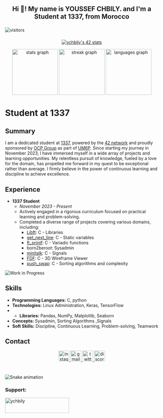 <h2 align="center">Hi 👋! My name is YOUSSEF CHBILY. and I'm a Student at 1337, from Morocco</h2>

###
![visitors](https://visitor-badge.laobi.icu/badge?page_id=ychbily.ychbily)

###
<p align="center">
<a href="https://github.com/oakoudad/badge42"><img src="https://badge.mediaplus.ma/darkblue/ychbily" alt="ychbily's 42 stats" /></a>
</p>

<div align="center">
  <img src="https://github-readme-stats.vercel.app/api?username=ychbily&hide_title=false&hide_rank=false&show_icons=true&include_all_commits=true&count_private=true&disable_animations=false&theme=jolly&locale=en&hide_border=false" height="150" alt="stats graph"  />
  <img src="https://streak-stats.demolab.com?user=ychbily&locale=en&mode=daily&theme=jolly&hide_border=false&border_radius=5" height="150" alt="streak graph"  />
  <img src="https://github-readme-stats.vercel.app/api/top-langs?username=ychbily&locale=en&hide_title=false&layout=compact&card_width=320&langs_count=5&theme=jolly&hide_border=false" height="150" alt="languages graph"  />
</div>

# Student at 1337

## Summary
I am a dedicated student at [1337](https://www.1337.ma/), powered by the [42 network](https://www.42.fr/) and proudly sponsored by [OCP Group](https://www.ocpgroup.ma/) as part of [UM6P](https://www.um6p.ma/). Since starting my journey in November 2023, I have immersed myself in a wide array of projects and learning opportunities. My relentless pursuit of knowledge, fueled by a love for the domain, has propelled me forward in my quest to be exceptional rather than average. I firmly believe in the power of continuous learning and discipline to achieve excellence.

## Experience
- **1337 Student**
  - *November 2023 - Present*
  - Actively engaged in a rigorous curriculum focused on practical learning and problem-solving.
  - Completed a diverse range of projects covering various domains, including:
    - [Libft](https://github.com/ychbily/LIBFT): C - Libraries
    - [get_next_line](https://github.com/ychbily/GET_NEXT_LINE): C - Static variables
    - [ft_printf](https://github.com/ychbily/FT_PRINTF): C - Variadic functions
    - born2beroot: Sysadmin
    - [minitalk](https://github.com/ychbily/minitalk): C - Signals
    - [FDF](https://github.com/ychbily/FDF): C - 3D Wireframe Viewer
    - [push_swap](https://github.com/ychbily/push_swap): C - Sorting algorithms and complexity

![Work in Progress](https://img.shields.io/badge/Soon-Other%20Projects-blue)

## Skills
- **Programming Languages:** C, python
- **Technologies:** Linux Administration, Keras, TensorFlow
- - **Libraries:** Pandas, NumPy, Matplotlib, Seaborn
- **Concepts:** Sysadmin, Sorting Algorithms ,Signals
- **Soft Skills:** Discipline, Continuous Learning, Problem-solving, Teamwork

## Contact

<div align="center">
  <a href="https://www.instagram.com/peace.taker00/" target="_blank">
    <img src="https://img.shields.io/static/v1?message=Instagram&logo=instagram&label=&color=E4405F&logoColor=white&labelColor=&style=for-the-badge" height="35" alt="instagram logo"  />
  </a>
  <a href="mailto:ychbily@gmail.com" target="_blank">
    <img src="https://img.shields.io/static/v1?message=Gmail&logo=gmail&label=&color=D14836&logoColor=white&labelColor=&style=for-the-badge" height="35" alt="gmail logo"  />
  </a>
  <a href="https://twitter.com/doulahiane" target="_blank">
    <img src="https://img.shields.io/static/v1?message=Twitter&logo=twitter&label=&color=1DA1F2&logoColor=white&labelColor=&style=for-the-badge" height="35" alt="twitter logo"  />
  </a>
  <a href="https://discord.com/users/578995820225888266" target="_blank">
  <img src="https://img.shields.io/static/v1?message=Discord&logo=discord&label=&color=7289DA&logoColor=white&labelColor=&style=for-the-badge" height="35" alt="discord logo"  />
</a>
</div>

###


###

<br clear="both">

<img src="https://profile-readme-generator.com/assets/snake.svg" alt="Snake animation" />

<h3 align="left">Support:</h3>
<p><a href="https://buymeacoffee.com/ychbilyg"> <img align="left" src="https://cdn.buymeacoffee.com/buttons/v2/default-yellow.png" height="50" width="210" alt="ychbily" /></a></p><br><br>

###
